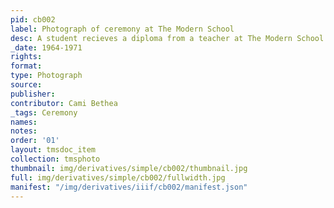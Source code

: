 ```yaml
---
pid: cb002
label: Photograph of ceremony at The Modern School
desc: A student recieves a diploma from a teacher at The Modern School.
_date: 1964-1971
rights:
format:
type: Photograph
source:
publisher:
contributor: Cami Bethea
_tags: Ceremony
names:
notes:
order: '01'
layout: tmsdoc_item
collection: tmsphoto
thumbnail: img/derivatives/simple/cb002/thumbnail.jpg
full: img/derivatives/simple/cb002/fullwidth.jpg
manifest: "/img/derivatives/iiif/cb002/manifest.json"
---
```

